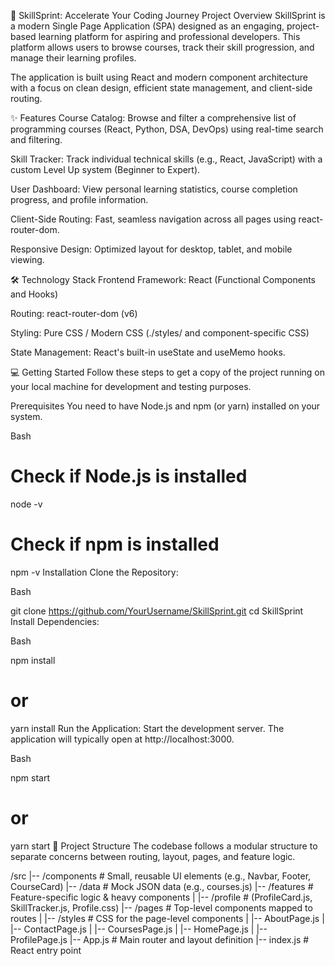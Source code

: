 🚀 SkillSprint: Accelerate Your Coding Journey
Project Overview
SkillSprint is a modern Single Page Application (SPA) designed as an engaging, project-based learning platform for aspiring and professional developers. This platform allows users to browse courses, track their skill progression, and manage their learning profiles.

The application is built using React and modern component architecture with a focus on clean design, efficient state management, and client-side routing.

✨ Features
Course Catalog: Browse and filter a comprehensive list of programming courses (React, Python, DSA, DevOps) using real-time search and filtering.

Skill Tracker: Track individual technical skills (e.g., React, JavaScript) with a custom Level Up system (Beginner to Expert).

User Dashboard: View personal learning statistics, course completion progress, and profile information.

Client-Side Routing: Fast, seamless navigation across all pages using react-router-dom.

Responsive Design: Optimized layout for desktop, tablet, and mobile viewing.

🛠️ Technology Stack
Frontend Framework: React (Functional Components and Hooks)

Routing: react-router-dom (v6)

Styling: Pure CSS / Modern CSS (./styles/ and component-specific CSS)

State Management: React's built-in useState and useMemo hooks.

💻 Getting Started
Follow these steps to get a copy of the project running on your local machine for development and testing purposes.

Prerequisites
You need to have Node.js and npm (or yarn) installed on your system.

Bash

# Check if Node.js is installed
node -v
# Check if npm is installed
npm -v
Installation
Clone the Repository:

Bash

git clone https://github.com/YourUsername/SkillSprint.git
cd SkillSprint
Install Dependencies:

Bash

npm install
# or
yarn install
Run the Application:
Start the development server. The application will typically open at http://localhost:3000.

Bash

npm start
# or
yarn start
📂 Project Structure
The codebase follows a modular structure to separate concerns between routing, layout, pages, and feature logic.

/src
|-- /components           # Small, reusable UI elements (e.g., Navbar, Footer, CourseCard)
|-- /data                 # Mock JSON data (e.g., courses.js)
|-- /features             # Feature-specific logic & heavy components
|   |-- /profile          # (ProfileCard.js, SkillTracker.js, Profile.css)
|-- /pages                # Top-level components mapped to routes
|   |-- /styles           # CSS for the page-level components
|   |-- AboutPage.js
|   |-- ContactPage.js
|   |-- CoursesPage.js
|   |-- HomePage.js
|   |-- ProfilePage.js
|-- App.js                # Main router and layout definition
|-- index.js              # React entry point
